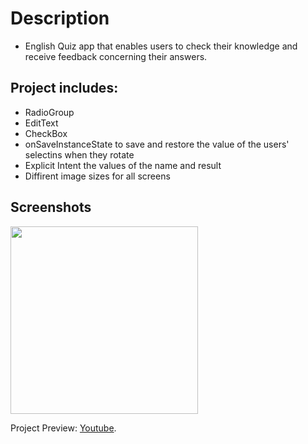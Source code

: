 # Description

- English Quiz app that enables users to check their knowledge and receive feedback concerning their    answers.

## Project includes:

- RadioGroup
- EditText
- CheckBox
- onSaveInstanceState to save and restore the value of the users' selectins when they rotate
- Explicit Intent the values of the name and result
- Diffirent image sizes for all screens

## Screenshots
<img src="https://i.imgur.com/Y6t2jqx.gif" width="300">  

Project Preview: [Youtube](https://www.youtube.com/watch?v=kudBGLKiFVs).
